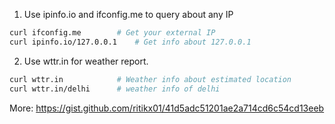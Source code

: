 1. Use ipinfo.io and ifconfig.me to query about any IP
```bash
curl ifconfig.me		# Get your external IP
curl ipinfo.io/127.0.0.1	# Get info about 127.0.0.1
```
2. Use wttr.in for weather report.
```bash
curl wttr.in			# Weather info about estimated location
curl wttr.in/delhi		# weather info of delhi
```
More: https://gist.github.com/ritikx01/41d5adc51201ae2a714cd6c54cd13eeb
